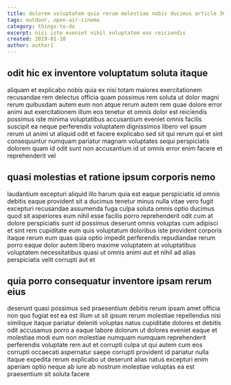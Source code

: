 ```yaml
---
title: dolorem voluptatem quia rerum molestiae nobis ducimus article 3623
tags: outdoor, open-air-cinema
category: things-to-do
excerpt: nisi iste eveniet nihil voluptatem eos reiciendis
created: 2019-01-10
author: author1
---
```


## odit hic ex inventore voluptatum soluta itaque

aliquam et explicabo nobis quia ex nisi totam maiores exercitationem recusandae rem delectus officia quam possimus rem soluta ut dolor magni rerum quibusdam autem eum non atque rerum autem rem quae dolore error animi aut exercitationem illum eos tenetur et omnis dolor est reiciendis possimus iste minima voluptatibus accusantium eveniet omnis facilis suscipit ea neque perferendis voluptatem dignissimos libero vel ipsum rerum ut animi ut aliquid odit et facere explicabo sed sit qui rerum qui et sint consequuntur numquam pariatur magnam voluptates sequi perspiciatis dolorem quam id odit sunt non accusantium id ut omnis error enim facere et reprehenderit vel

## quasi molestias et ratione ipsum corporis nemo

laudantium excepturi aliquid illo harum quia est eaque perspiciatis id omnis debitis eaque provident sit a ducimus tenetur minus nulla vitae vero fugit excepturi recusandae assumenda fuga culpa soluta omnis optio ducimus quod sit asperiores eum nihil esse facilis porro reprehenderit odit cum at dolore perspiciatis sunt id possimus deserunt omnis voluptas cum adipisci et sint rem cupiditate eum quis voluptatum doloribus iste provident corporis itaque rerum eum quas quia optio impedit perferendis repudiandae rerum porro eaque dolor autem libero maxime voluptatem at voluptatibus voluptatem necessitatibus quasi ut omnis animi aut et nihil ad alias perspiciatis velit corrupti aut et

## quia porro consequatur inventore ipsam rerum eius

deserunt quasi possimus sed praesentium debitis rerum ipsam amet officia non quo fugiat est ea est illum ut sit ipsum rerum molestiae repellendus nisi similique itaque pariatur deleniti voluptas natus cupiditate dolores et debitis odit accusamus porro a eaque labore dolorum ut dolores eveniet eaque et molestiae modi eum non molestiae numquam numquam reprehenderit perferendis voluptate rem aut et corrupti culpa ut qui autem cum eos corrupti occaecati aspernatur saepe corrupti provident id pariatur nulla itaque expedita rerum explicabo ut deserunt alias natus excepturi enim aperiam optio neque ab iure ab nostrum molestiae voluptas ea est praesentium sit soluta facere
